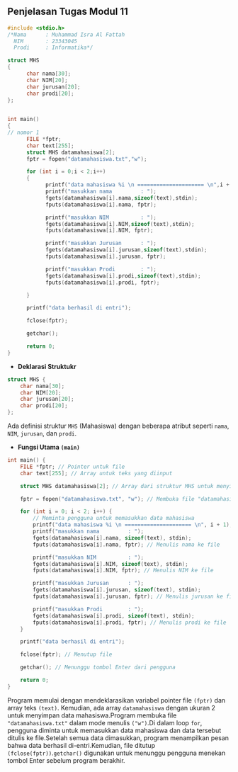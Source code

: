 ## Penjelasan Tugas Modul 11


```c
#include <stdio.h>
/*Nama      : Muhammad Isra Al Fattah
  NIM       : 23343045
  Prodi     : Informatika*/

struct MHS
{
      char nama[30];
      char NIM[20];
      char jurusan[20];
      char prodi[20];
};

	
int main()
{
// nomor 1
      FILE *fptr;
      char text[255];
      struct MHS datamahasiswa[2];
      fptr = fopen("datamahasiswa.txt","w");

      for (int i = 0;i < 2;i++)
      {
            printf("data mahasiswa %i \n ===================== \n",i + 1);
            printf("masukkan nama         : ");
            fgets(datamahasiswa[i].nama,sizeof(text),stdin);
            fputs(datamahasiswa[i].nama, fptr);

            printf("masukkan NIM          : ");
            fgets(datamahasiswa[i].NIM,sizeof(text),stdin);
            fputs(datamahasiswa[i].NIM, fptr);

            printf("masukkan Jurusan      : ");
            fgets(datamahasiswa[i].jurusan,sizeof(text),stdin);
            fputs(datamahasiswa[i].jurusan, fptr);

            printf("masukkan Prodi        : ");
            fgets(datamahasiswa[i].prodi,sizeof(text),stdin);
            fputs(datamahasiswa[i].prodi, fptr);

      }

      printf("data berhasil di entri");

      fclose(fptr);

      getchar();

      return 0;
}

```

* **Deklarasi Struktukr**
```c
struct MHS {
    char nama[30];
    char NIM[20];
    char jurusan[20];
    char prodi[20];
};

```

Ada definisi struktur `MHS` (Mahasiswa) dengan beberapa atribut seperti `nama`, `NIM`, `jurusan`, dan `prodi`.

* **Fungsi Utama `(main)`**
```c
int main() {
    FILE *fptr; // Pointer untuk file
    char text[255]; // Array untuk teks yang diinput

    struct MHS datamahasiswa[2]; // Array dari struktur MHS untuk menyimpan data 2 mahasiswa

    fptr = fopen("datamahasiswa.txt", "w"); // Membuka file "datamahasiswa.txt" untuk ditulis

    for (int i = 0; i < 2; i++) {
        // Meminta pengguna untuk memasukkan data mahasiswa
        printf("data mahasiswa %i \n ===================== \n", i + 1);
        printf("masukkan nama         : ");
        fgets(datamahasiswa[i].nama, sizeof(text), stdin);
        fputs(datamahasiswa[i].nama, fptr); // Menulis nama ke file

        printf("masukkan NIM          : ");
        fgets(datamahasiswa[i].NIM, sizeof(text), stdin);
        fputs(datamahasiswa[i].NIM, fptr); // Menulis NIM ke file

        printf("masukkan Jurusan      : ");
        fgets(datamahasiswa[i].jurusan, sizeof(text), stdin);
        fputs(datamahasiswa[i].jurusan, fptr); // Menulis jurusan ke file

        printf("masukkan Prodi        : ");
        fgets(datamahasiswa[i].prodi, sizeof(text), stdin);
        fputs(datamahasiswa[i].prodi, fptr); // Menulis prodi ke file
    }

    printf("data berhasil di entri");

    fclose(fptr); // Menutup file

    getchar(); // Menunggu tombol Enter dari pengguna

    return 0;
}

```
Program memulai dengan mendeklarasikan variabel pointer file `(fptr)` dan array teks `(text)`.
Kemudian, ada array `datamahasiswa` dengan ukuran 2 untuk menyimpan data mahasiswa.Program membuka file `"datamahasiswa.txt"` dalam mode menulis `("w")`.Di dalam loop `for`, pengguna diminta untuk memasukkan data mahasiswa dan data tersebut ditulis ke file.Setelah semua data dimasukkan, program menampilkan pesan bahwa data berhasil di-entri.Kemudian, file ditutup `(fclose(fptr))`.`getchar()` digunakan untuk menunggu pengguna menekan tombol Enter sebelum program berakhir.





